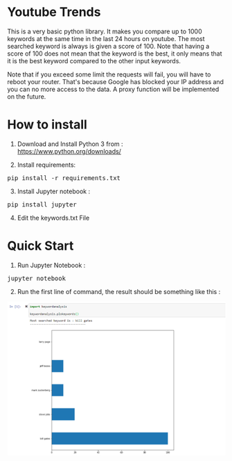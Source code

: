 # Youtube Trends

This is a very basic python library. It makes you compare up to 1000 keywords at the same time in the last 24 hours on youtube. The most searched keyword is always is given a score of 100. Note that having a score of 100 does not mean that the keyword is the best, it only means that it is the best keyword compared to the other input keywords.

Note that if you exceed some limit the requests will fail, you will have to reboot your router. That's because Google has blocked your IP address and you can no more access to the data. A proxy function will be implemented on the future.
 
# How to install

1. Download and Install Python 3 from : https://www.python.org/downloads/

2. Install requirements: 

<pre>pip install -r requirements.txt</pre>

3. Install Jupyter notebook : 

<pre>pip install jupyter</pre>

4. Edit the keywords.txt File

# Quick Start

1. Run Jupyter Notebook : 

<pre>jupyter notebook</pre>

2. Run the first line of command, the result should be something like this : 

<img src="https://raw.githubusercontent.com/souregi/youtubetrends/master/plot.png"/>
